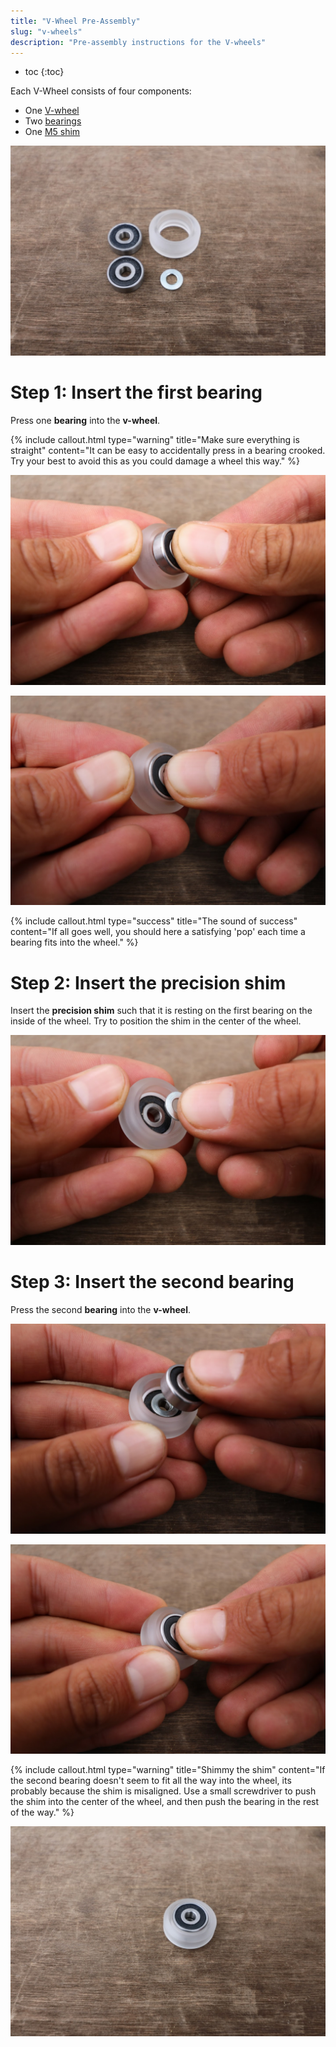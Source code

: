 ```yaml
---
title: "V-Wheel Pre-Assembly"
slug: "v-wheels"
description: "Pre-assembly instructions for the V-wheels"
---
```


* toc
{:toc}

Each V-Wheel consists of four components:
* One [V-wheel](../../Extras/bom/drivetrain.md#v-wheel)
* Two [bearings](../../Extras/bom/drivetrain.md#v-wheel)
* One [M5 shim](../../Extras/bom/drivetrain.md#v-wheel)

![v_wheel_pre_assembly_1.JPG](_images/v_wheel_pre_assembly_1.JPG)

# Step 1: Insert the first bearing

Press one **bearing** into the **v-wheel**.

{%
include callout.html
type="warning"
title="Make sure everything is straight"
content="It can be easy to accidentally press in a bearing crooked. Try your best to avoid this as you could damage a wheel this way."
%}



![v_wheel_pre_assembly_2.JPG](_images/v_wheel_pre_assembly_2.JPG)



![v_wheel_pre_assembly_3.JPG](_images/v_wheel_pre_assembly_3.JPG)



{%
include callout.html
type="success"
title="The sound of success"
content="If all goes well, you should here a satisfying 'pop' each time a bearing fits into the wheel."
%}

# Step 2: Insert the precision shim

Insert the **precision shim** such that it is resting on the first bearing on the inside of the wheel. Try to position the shim in the center of the wheel.

![v_wheel_pre_assembly_4.JPG](_images/v_wheel_pre_assembly_4.JPG)

# Step 3: Insert the second bearing

 Press the second **bearing** into the **v-wheel**.

![v_wheel_pre_assembly_5.JPG](_images/v_wheel_pre_assembly_5.JPG)



![v_wheel_pre_assembly_6.JPG](_images/v_wheel_pre_assembly_6.JPG)



{%
include callout.html
type="warning"
title="Shimmy the shim"
content="If the second bearing doesn't seem to fit all the way into the wheel, its probably because the shim is misaligned. Use a small screwdriver to push the shim into the center of the wheel, and then push the bearing in the rest of the way."
%}



![v_wheel_pre_assembly_7.JPG](_images/v_wheel_pre_assembly_7.JPG)

